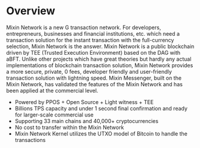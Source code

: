 # Overview

Mixin Network is a new G transaction network. For developers, entrepreneurs, businesses and financial institutions, etc. which need a transaction solution for the instant transaction with the full-currency selection, Mixin Network is the answer. Mixin Network is a public blockchain driven by TEE (Trusted Execution Environment) based on the DAG with aBFT. Unlike other projects which have great theories but hardly any actual implementations of blockchain transaction solution, Mixin Network provides a more secure, private, 0 fees, developer friendly and user-friendly transaction solution with lightning speed. Mixin Messenger, built on the Mixin Network, has validated the features of the Mixin Network and has been applied at the commercial level.

- Powered by PPOS + Open Source + Light witness + TEE
- Billions TPS capacity and under 1 second final confirmation and ready for larger-scale commercial use
- Supporting 33 main chains and 40,000+ cryptocurrencies
- No cost to transfer within the Mixin Network
- Mixin Network Kernel utilizes the UTXO model of Bitcoin to handle the transactions
